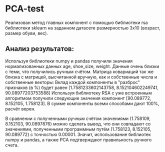 # PCA-test
Реализован метод главных компонент с помощью библиотеки rsa библиотеки sklearn на заданном датасете размерностью 3х10 (возраст, размер обуви, вес).

## Анализ результатов:
Используя библиотеки numpy и pandas получили значения нормализованных данных age, shoe_size,	weight. Данные очень близки с теми, что получились ручным счётом. 
Матрица ковариаций так же близка с матрицей, высчитанной вручную, как и собственные числа и собственные векторы:
Вклад каждой компоненты в "разброс" признаков (в %) будет равен [1.7581233602143758, 8.152104602249741, 90.08977203753588]
Используя библиотеку RSA с уже встроенным алгоритмом получили следующие значения компонент [90.089772, 8.152105, 1.758123].
В сумме компоненты всеми способами дают 100%, расчёт верен.

В сравнении с полученными ручным счётом значениями (1.758109, 8.152103, 90.0897876) можно сделать вывод, что они совпадают со значениями, полученными программным путём (1.758123, 8.152105, 90.089772) с точностью 0.00001. Значит, использование библиотек numpy и pandas, а также PCA подтверждают правильность ручного счета.
